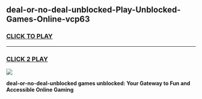 
## deal-or-no-deal-unblocked-Play-Unblocked-Games-Online-vcp63
<h3>
<a href="https://premium76.site?title=deal-or-no-deal-unblocked&ref=25A">CLICK TO PLAY</a></h3>
<hr>

<h3>
<a href="https://premium76.site?title=deal-or-no-deal-unblocked&ref=25A">CLICK 2 PLAY</a>
  
</h3>

<a href="https://premium76.site?title=deal-or-no-deal-unblocked&ref=25A"><img src="https://clearcache.store/games.png"></a>


**deal-or-no-deal-unblocked games unblocked: Your Gateway to Fun and Accessible Online Gaming**
